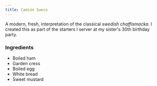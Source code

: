 ```yaml
---
title: Camión Sueco
---
```

A modern, fresh, interpretation of the classical *swedish chaffismacka*. I created this as part of the starters I server at my sister's 30th birthday party.

### Ingredients
- Boiled ham
- Garden cress
- Boiled egg
- White bread
- Sweet mustard
